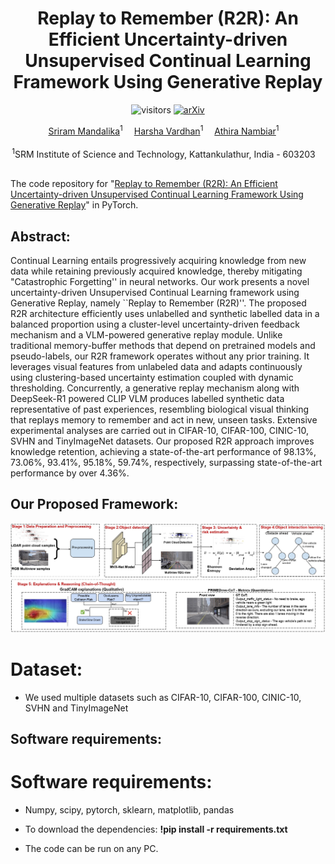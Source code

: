 <div align="center">
  <div>
  <h1>Replay to Remember (R2R): An Efficient Uncertainty-driven Unsupervised Continual Learning Framework Using Generative Replay</h1> 

![visitors](https://visitor-badge.laobi.icu/badge?page_id=srirammandalika.Precognition-CVPR_2025&left_color=green&right_color=red) [![arXiv](https://img.shields.io/badge/https://arxiv.org/abs/2505.04787?logo=arxiv&style=flat-square)]()

  </div>

</div>

<div align="center">

<div>
  <a href='https://srirammandalika.github.io/' target='_blank'>Sriram Mandalika</a><sup>1</sup>&emsp;
  <a href='' target='_blank'>Harsha Vardhan</a><sup>1</sup>&emsp;  
  <a href='https://www.srmist.edu.in/faculty/dr-athira-m-nambiar/' target='_blank'>Athira Nambiar</a><sup>1</sup>&emsp;

</div>
<div> <br>
<sup>1</sup>SRM Institute of Science and Technology, Kattankulathur, India - 603203&emsp;


<!--     <a href='' target='_blank'>Enzo Tartaglione</a><sup>1</sup>&emsp;
    <a href='' target='_blank'>Stéphane Lathuilière </a><sup>1</sup> -->


<!-- <sup>2</sup>University of Trento, Italy&emsp; -->
</div>
</div>

<br>

The code repository for "[Replay to Remember (R2R): An Efficient Uncertainty-driven Unsupervised Continual Learning Framework Using Generative Replay]()" in PyTorch.

## Abstract:
Continual Learning entails progressively acquiring knowledge from new data while retaining previously acquired knowledge, thereby mitigating "Catastrophic Forgetting'' in neural networks. Our work presents a novel uncertainty-driven Unsupervised Continual Learning framework using Generative Replay, namely ``Replay to Remember (R2R)''. The proposed R2R architecture efficiently uses unlabelled and synthetic labelled data in a balanced proportion using a cluster-level uncertainty-driven feedback mechanism and a VLM-powered generative replay module. Unlike traditional memory-buffer methods that depend on pretrained models and pseudo-labels, our R2R framework operates without any prior training. It leverages visual features from unlabeled data and adapts continuously using clustering-based uncertainty estimation coupled with dynamic thresholding. Concurrently, a generative replay mechanism along with DeepSeek-R1 powered CLIP VLM produces labelled synthetic data representative of past experiences, resembling biological visual thinking that replays memory to remember and act in new, unseen tasks. Extensive experimental analyses are carried out in CIFAR-10, CIFAR-100, CINIC-10, SVHN and TinyImageNet datasets. Our proposed R2R approach improves knowledge retention, achieving a state-of-the-art performance of 98.13%, 73.06%, 93.41%, 95.18%, 59.74%, respectively, surpassing state-of-the-art performance by over 4.36%.

## Our Proposed Framework:
![The Network](assets/CVPR_Workshop_2025.jpg)

# Dataset: 
- We used multiple datasets such as CIFAR-10, CIFAR-100, CINIC-10, SVHN and TinyImageNet


## Software requirements:

# Software requirements:
- Numpy, scipy, pytorch, sklearn, matplotlib, pandas

- To download the dependencies: **!pip install -r requirements.txt**

- The code can be run on any PC.
